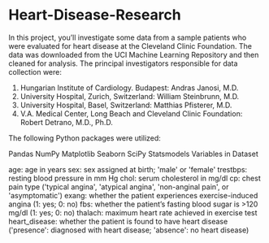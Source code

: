 # Heart-Disease-Research
In this project, you’ll investigate some data from a sample patients who were evaluated for heart disease at the Cleveland Clinic Foundation. The data was downloaded from the UCI Machine Learning Repository and then cleaned for analysis. The principal investigators responsible for data collection were:

1. Hungarian Institute of Cardiology. Budapest: Andras Janosi, M.D.
2. University Hospital, Zurich, Switzerland: William Steinbrunn, M.D.
3. University Hospital, Basel, Switzerland: Matthias Pfisterer, M.D.
4. V.A. Medical Center, Long Beach and Cleveland Clinic Foundation: Robert Detrano, M.D., Ph.D.

The following Python packages were utilized:

Pandas
NumPy
Matplotlib
Seaborn
SciPy
Statsmodels
Variables in Dataset

age: age in years
sex: sex assigned at birth; 'male' or 'female'
trestbps: resting blood pressure in mm Hg
chol: serum cholesterol in mg/dl
cp: chest pain type ('typical angina', 'atypical angina', 'non-anginal pain', or 'asymptomatic')
exang: whether the patient experiences exercise-induced angina (1: yes; 0: no)
fbs: whether the patient’s fasting blood sugar is >120 mg/dl (1: yes; 0: no)
thalach: maximum heart rate achieved in exercise test
heart_disease: whether the patient is found to have heart disease ('presence': diagnosed with heart disease; 'absence': no heart disease)
